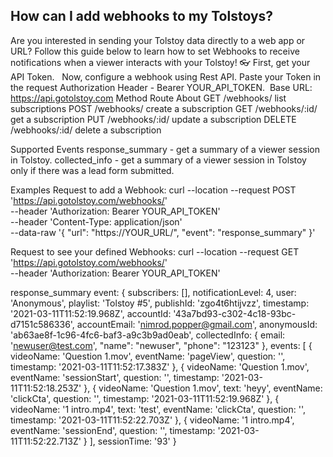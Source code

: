 ## How can I add webhooks to my Tolstoys?

Are you interested in sending your Tolstoy data directly to a web app or URL? Follow this guide below to learn how to set Webhooks to receive notifications when a viewer interacts with your Tolstoy! 👓
First, get your API Token.
 ​
​
Now, configure a webhook using Rest API. Paste your Token in the request Authorization Header - Bearer YOUR_API_TOKEN.
 ​
Base URL:
https://api.gotolstoy.com
Method
Route
About
GET
/webhooks/
list subscriptions
POST
/webhooks/
create a subscription
GET
/webhooks/:id/
get a subscription
PUT
/webhooks/:id/
update a subscription
DELETE
/webhooks/:id/
delete a subscription



Supported Events
response_summary - get a summary of a viewer session in Tolstoy.
collected_info - get a summary of a viewer session in Tolstoy only if there was a lead form submitted.


Examples
Request to add a Webhook:
curl --location --request POST 'https://api.gotolstoy.com/webhooks/' \
--header 'Authorization: Bearer YOUR_API_TOKEN' \
--header 'Content-Type: application/json' \
--data-raw '{
"url": "https://YOUR_URL/",
"event": "response_summary"
}'


Request to see your defined Webhooks:
curl --location --request GET 'https://api.gotolstoy.com/webhooks/' \
--header 'Authorization: Bearer YOUR_API_TOKEN'


response_summary event:
{
subscribers: [],
notificationLevel: 4,
user: 'Anonymous',
playlist: 'Tolstoy #5',
publishId: 'zgo4t6htijvzz',
timestamp: '2021-03-11T11:52:19.968Z',
accountId: '43a7bd93-c302-4c18-93bc-d7151c586336',
accountEmail: 'nimrod.popper@gmail.com',
anonymousId: 'ab63ae8f-1c96-4fc6-baf3-a9c3b9ad0eab',
collectedInfo: {
   email: 'newuser@test.com',
   "name": "newuser",
   "phone": "123123"
},
events: [
{
videoName: 'Question 1.mov',
eventName: 'pageView',
question: '',
timestamp: '2021-03-11T11:52:17.383Z'
},
{
videoName: 'Question 1.mov',
eventName: 'sessionStart',
question: '',
timestamp: '2021-03-11T11:52:18.253Z'
},
{
videoName: 'Question 1.mov',
text: 'heyy',
eventName: 'clickCta',
question: '',
timestamp: '2021-03-11T11:52:19.968Z'
},
{
videoName: '1 intro.mp4',
text: 'test',
eventName: 'clickCta',
question: '',
timestamp: '2021-03-11T11:52:22.703Z'
},
{
videoName: '1 intro.mp4',
eventName: 'sessionEnd',
question: '',
timestamp: '2021-03-11T11:52:22.713Z'
}
],
sessionTime: '93'
}
